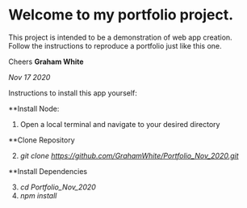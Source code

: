 # Welcome to my portfolio project.

This project is intended to be a demonstration of web app creation.  
Follow the instructions to reproduce a portfolio just like this one.

Cheers
**Graham White**

*Nov 17 2020*

Instructions to install this app yourself:

**Install Node:

1. Open a local terminal and navigate to your desired directory

**Clone Repository

2. *git clone https://github.com/GrahamWhite/Portfolio_Nov_2020.git*

**Install Dependencies

3. *cd Portfolio_Nov_2020*
4. *npm install* 


